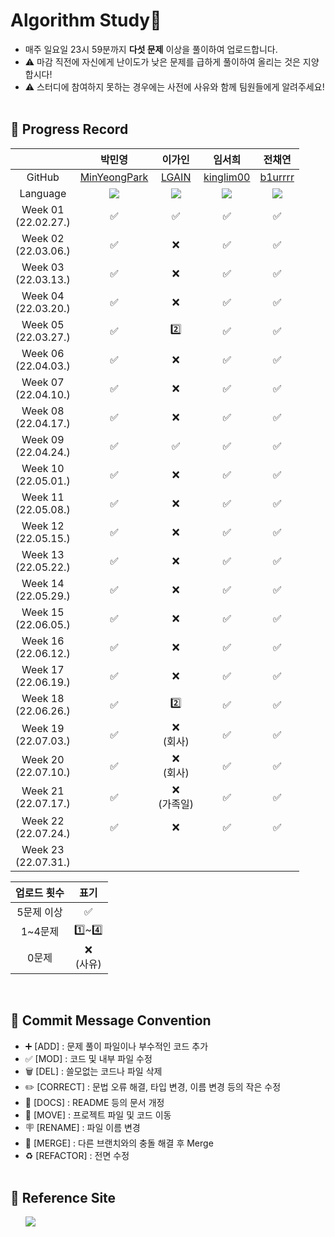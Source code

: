 # Algorithm Study📝
- 매주 일요일 23시 59분까지 <b>다섯 문제</b> 이상을 풀이하여 업로드합니다.</br>
- ⚠️ 마감 직전에 자신에게 난이도가 낮은 문제를 급하게 풀이하여 올리는 것은 지양합시다!</br>
- ⚠️ 스터디에 참여하지 못하는 경우에는 사전에 사유와 함께 팀원들에게 알려주세요!
<br></br>

## 📍 Progress Record
|  | 박민영 | 이가인 | 임서희 | 전채연 |
| :---: | :---: | :---: | :---: | :---: |
| GitHub | [MinYeongPark](https://github.com/MinYeongPark) | [LGAIN](https://github.com/LGAIN) | [kinglim00](https://github.com/kinglim00) | [b1urrrr](https://github.com/b1urrrr) |
| Language | <img src="https://img.shields.io/badge/Java-007396?style=for-the-badge&logo=java&logoColor=white"> | <img src="https://img.shields.io/badge/Python-3776AB?style=for-the-badge&logo=python&logoColor=white"> | <img src="https://img.shields.io/badge/Python-3776AB?style=for-the-badge&logo=python&logoColor=white"> | <img src="https://img.shields.io/badge/Java-007396?style=for-the-badge&logo=java&logoColor=white"> |
| Week 01</br>(22.02.27.) | ✅ | ✅ | ✅ | ✅ |
| Week 02</br>(22.03.06.) | ✅ | ❌ | ✅ | ✅ |
| Week 03</br>(22.03.13.) | ✅ | ❌ | ✅ | ✅ |
| Week 04</br>(22.03.20.) | ✅ | ❌ | ✅ | ✅ |
| Week 05</br>(22.03.27.) | ✅ | 2️⃣ | ✅ | ✅ |
| Week 06</br>(22.04.03.) | ✅ | ❌ | ✅ | ✅ |
| Week 07</br>(22.04.10.) | ✅ | ❌ | ✅ | ✅ |
| Week 08</br>(22.04.17.) | ✅ | ❌ | ✅ | ✅ |
| Week 09</br>(22.04.24.) | ✅ | ✅ | ✅ | ✅ |
| Week 10</br>(22.05.01.) | ✅ | ❌ | ✅ | ✅ |
| Week 11</br>(22.05.08.) | ✅ | ❌ | ✅ | ✅ |
| Week 12</br>(22.05.15.) | ✅ | ❌ | ✅ | ✅ |
| Week 13</br>(22.05.22.) | ✅ | ❌ | ✅ | ✅ |
| Week 14</br>(22.05.29.) | ✅ | ❌ | ✅ | ✅ |
| Week 15</br>(22.06.05.) | ✅ | ❌ | ✅ | ✅ |
| Week 16</br>(22.06.12.) | ✅ | ❌ | ✅ | ✅ |
| Week 17</br>(22.06.19.) | ✅ | ❌ | ✅ | ✅ |
| Week 18</br>(22.06.26.) | ✅ | 2️⃣ | ✅ | ✅ |
| Week 19</br>(22.07.03.) | ✅ | ❌ <br/> (회사) | ✅ | ✅ |
| Week 20</br>(22.07.10.) | ✅ | ❌ <br/> (회사) | ✅ | ✅ |
| Week 21</br>(22.07.17.) | ✅ | ❌ <br/> (가족일) | ✅ | ✅ |
| Week 22</br>(22.07.24.) | ✅ | ❌ | ✅ | ✅ |
| Week 23</br>(22.07.31.) |  |  |  |  |

| 업로드 횟수 | 표기 |
| :---: | :---: |
| 5문제 이상 | ✅ |
| 1~4문제 | 1️⃣~4️⃣ |
| 0문제 | ❌ <br/>(사유) |

<br>

## 📍 Commit Message Convention
- ➕ [ADD] : 문제 풀이 파일이나 부수적인 코드 추가
- ✅ [MOD] : 코드 및 내부 파일 수정
- 🗑 [DEL] : 쓸모없는 코드나 파일 삭제
- ✏️ [CORRECT] : 문법 오류 해결, 타입 변경, 이름 변경 등의 작은 수정
- 📄 [DOCS] : README 등의 문서 개정
- 🚚 [MOVE] : 프로젝트 파일 및 코드 이동
- 🪧 [RENAME] : 파일 이름 변경
- 🔀 [MERGE] : 다른 브랜치와의 충돌 해결 후 Merge
- ♻️ [REFACTOR] : 전면 수정
<br></br>

## 📍 Reference Site
&nbsp;&nbsp;&nbsp;&nbsp;&nbsp; <a href="https://teal-floss-6e7.notion.site/b768fa040a774cc6bd4794499c7b0a62?v=7db36103ee40454dbbd17454bc496afc"><img src="https://img.shields.io./badge/Notion-000000?style=for-the-badge&logo=notion&logoColor=white"></a>
